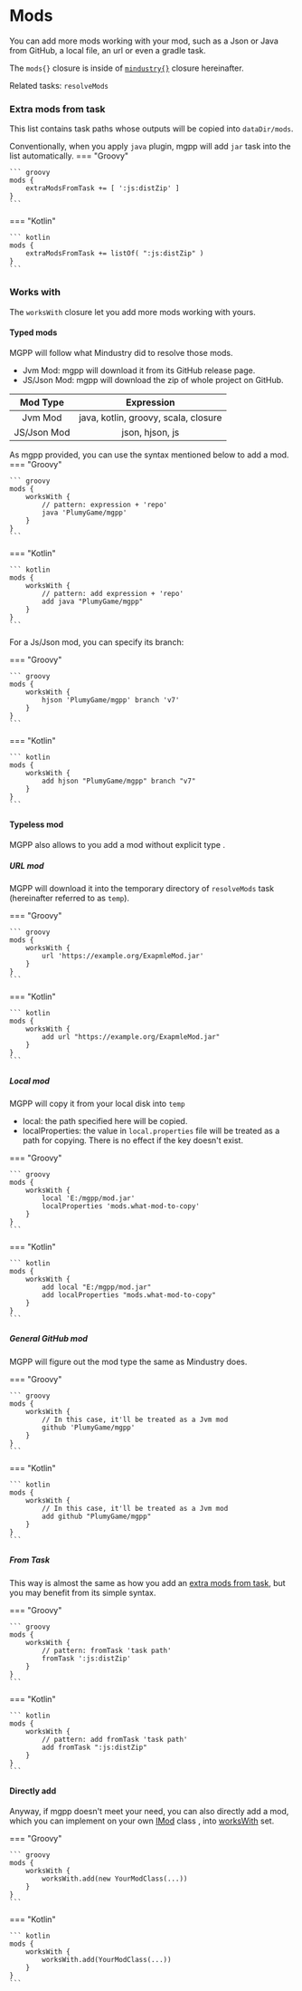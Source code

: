 # Mods

You can add more mods working with your mod, such as a Json or Java from GitHub,
a local file, an url or even a gradle task.

The `mods{}` closure is inside of [`mindustry{}`](overview.md) closure hereinafter.

Related tasks: `resolveMods`

### Extra mods from task

This list contains task paths whose outputs will be copied into `dataDir/mods`.

Conventionally, when you apply `java` plugin,
mgpp will add `jar` task into the list automatically.
=== "Groovy"

    ``` groovy
    mods {
        extraModsFromTask += [ ':js:distZip' ]
    }
    ```

=== "Kotlin"

    ``` kotlin
    mods {
        extraModsFromTask += listOf( ":js:distZip" )
    }
    ```

### Works with

The `worksWith` closure let you add more mods working with yours.

#### Typed mods

MGPP will follow what Mindustry did to resolve those mods.

- Jvm Mod: mgpp will download it from its GitHub release page.
- JS/Json Mod: mgpp will download the zip of whole project on GitHub.

|  Mod Type   |              Expression              |
|:-----------:|:------------------------------------:|
|   Jvm Mod   | java, kotlin, groovy, scala, closure |
| JS/Json Mod |           json, hjson, js            |

As mgpp provided, you can use the syntax mentioned below to add a mod.
=== "Groovy"

    ``` groovy
    mods {
        worksWith {
            // pattern: expression + 'repo'
            java 'PlumyGame/mgpp'
        }
    }
    ```

=== "Kotlin"

    ``` kotlin
    mods {
        worksWith {
            // pattern: add expression + 'repo'
            add java "PlumyGame/mgpp"
        }
    }
    ```

For a Js/Json mod, you can specify its branch:

=== "Groovy"

    ``` groovy
    mods {
        worksWith {
            hjson 'PlumyGame/mgpp' branch 'v7'
        }
    }
    ```

=== "Kotlin"

    ``` kotlin
    mods {
        worksWith {
            add hjson "PlumyGame/mgpp" branch "v7"
        }
    }
    ```

#### Typeless mod

MGPP also allows to you add a mod without explicit type .

##### URL mod

MGPP will download it into the temporary directory of `resolveMods` task (hereinafter referred to as `temp`).

=== "Groovy"

    ``` groovy
    mods {
        worksWith {
            url 'https://example.org/ExapmleMod.jar'
        }
    }
    ```

=== "Kotlin"

    ``` kotlin
    mods {
        worksWith {
            add url "https://example.org/ExapmleMod.jar"
        }
    }
    ```

##### Local mod

MGPP will copy it from your local disk into `temp`

- local: the path specified here will be copied.
- localProperties: the value in `local.properties` file will be treated as a path for copying.
There is no effect if the key doesn't exist.

=== "Groovy"

    ``` groovy
    mods {
        worksWith {
            local 'E:/mgpp/mod.jar'
            localProperties 'mods.what-mod-to-copy'
        }
    }
    ```

=== "Kotlin"

    ``` kotlin
    mods {
        worksWith {
            add local "E:/mgpp/mod.jar"
            add localProperties "mods.what-mod-to-copy"
        }
    }
    ```

##### General GitHub mod

MGPP will figure out the mod type the same as Mindustry does.

=== "Groovy"

    ``` groovy
    mods {
        worksWith {
            // In this case, it'll be treated as a Jvm mod
            github 'PlumyGame/mgpp'
        }
    }
    ```

=== "Kotlin"

    ``` kotlin
    mods {
        worksWith {
            // In this case, it'll be treated as a Jvm mod
            add github "PlumyGame/mgpp"
        }
    }
    ```

##### From Task
This way is almost the same as how you add an [extra mods from task](#extra-mods-from-task),
but you may benefit from its simple syntax.

=== "Groovy"

    ``` groovy
    mods {
        worksWith {
            // pattern: fromTask 'task path'
            fromTask ':js:distZip'
        }
    }
    ```

=== "Kotlin"

    ``` kotlin
    mods {
        worksWith {
            // pattern: add fromTask 'task path'
            add fromTask ":js:distZip"
        }
    }
    ```

#### Directly add
Anyway, if mgpp doesn't meet your need,
you can also directly add a mod,
which you can implement on your own [IMod](https://plumygame.github.io/mgppDoc/main/io.github.liplum.mindustry/-i-mod/index.html) class
, into [worksWith](https://plumygame.github.io/mgppDoc/main/io.github.liplum.mindustry/-mods-spec/index.html#-520366566%2FProperties%2F-140426848) set.

=== "Groovy"

    ``` groovy
    mods {
        worksWith {
            worksWith.add(new YourModClass(...))
        }
    }
    ```

=== "Kotlin"

    ``` kotlin
    mods {
        worksWith {
            worksWith.add(YourModClass(...))
        }
    }
    ```
